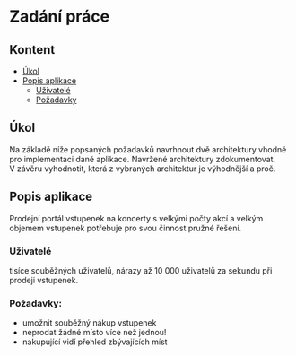 # Zadání práce

## Kontent
- [Úkol](#úkol)
- [Popis aplikace](#popis-aplikace)
  * [Uživatelé](#uživatelé)
  * [Požadavky](#požadavky)

## Úkol
Na základě níže popsaných požadavků navrhnout dvě architektury vhodné pro implementaci dané aplikace.
Navržené architektury zdokumentovat.
V závěru vyhodnotit, která z vybraných architektur je výhodnější a proč.

## Popis aplikace
Prodejní portál vstupenek na koncerty s velkými počty akcí a velkým objemem vstupenek potřebuje pro svou činnost pružné řešení.

### Uživatelé
tisíce souběžných uživatelů, nárazy až 10 000 uživatelů za sekundu při prodeji vstupenek.

### Požadavky:
- umožnit souběžný nákup vstupenek
- neprodat žádné místo více než jednou!
- nakupující vidí přehled zbývajících míst 
